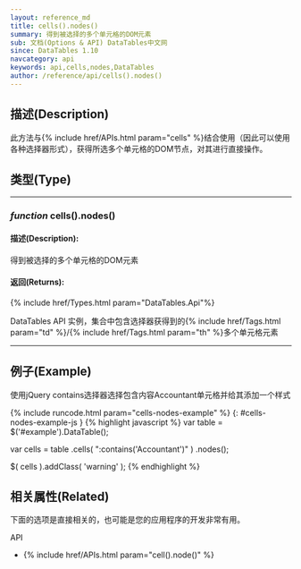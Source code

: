 ```yaml
---
layout: reference_md
title: cells().nodes()
summary: 得到被选择的多个单元格的DOM元素
sub: 文档(Options & API) DataTables中文网
since: DataTables 1.10
navcategory: api
keywords: api,cells,nodes,DataTables
author: /reference/api/cells().nodes()
---
```


## 描述(Description)

此方法与{% include href/APIs.html param="cells" %}结合使用（因此可以使用各种选择器形式），获得所选多个单元格的DOM节点，对其进行直接操作。

## 类型(Type)


---

### _function_ **cells().nodes()**

#### 描述(Description):
得到被选择的多个单元格的DOM元素


#### 返回(Returns):
{% include href/Types.html param="DataTables.Api"%}

DataTables API 实例，集合中包含选择器获得到的{% include href/Tags.html param="td" %}/{% include href/Tags.html param="th" %}多个单元格元素


--- 
    
## 例子(Example)

使用jQuery contains选择器选择包含内容Accountant单元格并给其添加一个样式

{% include runcode.html param="cells-nodes-example" %}
{: #cells-nodes-example-js }
{% highlight javascript %}
var table = $('#example').DataTable();
 
var cells = table
    .cells( ":contains('Accountant')" )
    .nodes();
 
$( cells ).addClass( 'warning' );
{% endhighlight %}



## 相关属性(Related)
下面的选项是直接相关的，也可能是您的应用程序的开发非常有用。

API

- {% include href/APIs.html param="cell().node()" %}

